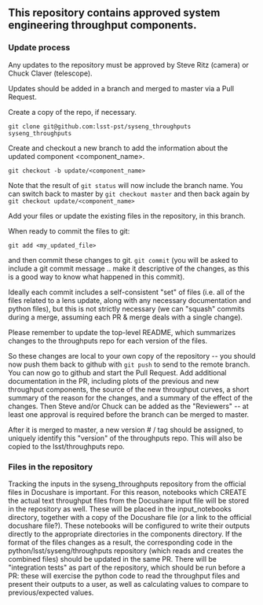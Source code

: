 ## This repository contains approved system engineering throughput components.

### Update process

Any updates to the repository must be approved by Steve Ritz (camera) or Chuck Claver (telescope).

Updates should be added in a branch and merged to master via a Pull Request.

Create a copy of the repo, if necessary.
```
git clone git@github.com:lsst-pst/syseng_throughputs syseng_throughputs
```

Create and checkout a new branch to add the information about the updated component <component_name>.
```
git checkout -b update/<component_name>
```
Note that the result of `git status` will now include the branch name. You can switch back to master by
```git checkout master``` and then back again by ```git checkout update/<component_name>```

Add your files or update the existing files in the repository, in this branch.

When ready to commit the files to git:
```
git add <my_updated_file>
```
and then commit these changes to git.
```git commit```
(you will be asked to include a git commit message .. make it descriptive of the changes, as this is a good way
to know what happened in this commit).

Ideally each commit includes a self-consistent "set" of files (i.e. all of the files related to a lens update,
along with any necessary documentation and python files), but this is not strictly necessary (we can
"squash" commits during a merge, assuming each PR & merge deals with a single change).

Please remember to update the top-level README, which summarizes changes to the throughputs repo for each
version of the files.

So these changes are local to your own copy of the repository -- you should now push them back to
github with
```git push```
to send to the remote branch. You can now go to github and start the Pull Request. Add additional documentation
in the PR, including plots of the previous and new throughput components, the source of the new throughput curves,
a short summary of the reason for the changes, and a summary of the effect of the changes. Then Steve and/or Chuck
can be added as the "Reviewers" -- at least one approval is required before the branch can be merged to master.

After it is merged to master, a new version # / tag should be assigned, to uniquely identify this "version" of the
throughputs repo. This will also be copied to the lsst/throughputs repo.


### Files in the repository

Tracking the inputs in the syseng_throughputs repository from the official files in Docushare is important.
For this reason, notebooks which CREATE the actual text throughput files from the Docushare input file will be
stored in the repository as well. These will be placed in the input_notebooks directory, together with a copy of
the Docushare file (or a link to the official docushare file?). These notebooks will be configured to write their
outputs directly to the appropriate directories in the components directory. If the format of the files changes as
a result, the corresponding code in the python/lsst/syseng/throughputs repository (which reads and creates the combined files)
should be updated in the same PR. There will be "integration tests" as part of the repository, which should be run
before a PR: these will exercise the python code to read the throughput files and present their outputs to
a user, as well as calculating <XXX> values to compare to previous/expected values.

